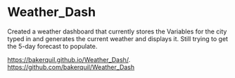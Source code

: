 # Weather_Dash


Created a weather dashboard that currently stores the Variables for the city typed in
and generates the current weather and displays it. Still trying to get the 5-day forecast to populate.

https://bakerquil.github.io/Weather_Dash/.
https://github.com/bakerquil/Weather_Dash